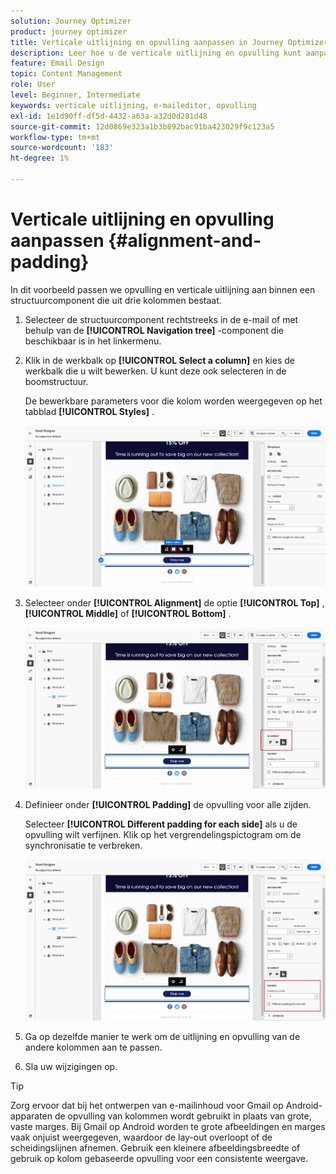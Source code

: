 ```yaml
---
solution: Journey Optimizer
product: journey optimizer
title: Verticale uitlijning en opvulling aanpassen in Journey Optimizer
description: Leer hoe u de verticale uitlijning en opvulling kunt aanpassen
feature: Email Design
topic: Content Management
role: User
level: Beginner, Intermediate
keywords: verticale uitlijning, e-maileditor, opvulling
exl-id: 1e1d90ff-df5d-4432-a63a-a32d0d281d48
source-git-commit: 12d0869e323a1b3b892bac91ba423029f9c123a5
workflow-type: tm+mt
source-wordcount: '183'
ht-degree: 1%

---
```


# Verticale uitlijning en opvulling aanpassen {#alignment-and-padding}

In dit voorbeeld passen we opvulling en verticale uitlijning aan binnen een structuurcomponent die uit drie kolommen bestaat.

1. Selecteer de structuurcomponent rechtstreeks in de e-mail of met behulp van de **[!UICONTROL Navigation tree]** -component die beschikbaar is in het linkermenu.

1. Klik in de werkbalk op **[!UICONTROL Select a column]** en kies de werkbalk die u wilt bewerken. U kunt deze ook selecteren in de boomstructuur.

   De bewerkbare parameters voor die kolom worden weergegeven op het tabblad **[!UICONTROL Styles]** .

   ![](assets/alignment_2.png)

1. Selecteer onder **[!UICONTROL Alignment]** de optie **[!UICONTROL Top]** , **[!UICONTROL Middle]** of **[!UICONTROL Bottom]** .

   ![](assets/alignment_3.png)

1. Definieer onder **[!UICONTROL Padding]** de opvulling voor alle zijden.

   Selecteer **[!UICONTROL Different padding for each side]** als u de opvulling wilt verfijnen. Klik op het vergrendelingspictogram om de synchronisatie te verbreken.

   ![](assets/alignment_4.png)

1. Ga op dezelfde manier te werk om de uitlijning en opvulling van de andere kolommen aan te passen.

1. Sla uw wijzigingen op.

>[!TIP]
>
>Zorg ervoor dat bij het ontwerpen van e-mailinhoud voor Gmail op Android-apparaten de opvulling van kolommen wordt gebruikt in plaats van grote, vaste marges. Bij Gmail op Android worden te grote afbeeldingen en marges vaak onjuist weergegeven, waardoor de lay-out overloopt of de scheidingslijnen afnemen. Gebruik een kleinere afbeeldingsbreedte of gebruik op kolom gebaseerde opvulling voor een consistente weergave.
